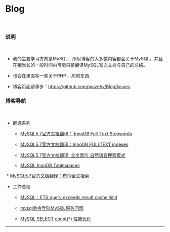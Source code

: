 # Blog
 
### 说明
 
* 我的主要学习方向是MySQL，所以博客的大多数内容都会关于MySQL。并且在相当长的一段时间内可能只是翻译MySQL官方文档与自己的总结。

* 也会在里面写一些关于PHP，JS的东西

* 博客页面请移步：https://github.com/wuzehv/Blog/issues


### 博客导航
 
* 翻译系列

  * [MySQL5.7官方文档翻译： InnoDB Full-Text Stopwords](https://github.com/wuzehv/Blog/issues/7)

  * [MySQL5.7官方文档翻译：InnoDB FULLTEXT indexes](https://github.com/wuzehv/Blog/issues/5)

  * [MySQL5.7官方文档翻译: 全文索引,自然语言搜索模式](https://github.com/wuzehv/Blog/issues/3)

  * [MySQL InnoDB Tablespaces](https://github.com/wuzehv/Blog/issues/1)

  * [MySQL5.7官方文档翻译：布尔全文搜索](https://github.com/wuzehv/Blog/issues/8)
 
* 工作总结
  
    * [MySQL：FTS query exceeds result cache limit](https://github.com/wuzehv/Blog/issues/6)
    
    * [mysql命令登陆MySQL服务问题](https://github.com/wuzehv/Blog/issues/4)
    
    * [MySQL SELECT count(\*) 性能优化](https://github.com/wuzehv/Blog/issues/2)
 
---------
